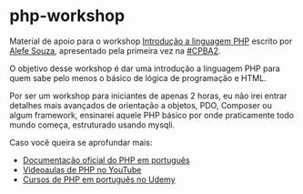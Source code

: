 # php-workshop

Material de apoio para o workshop [Introdução a linguagem PHP](https://alefesouza.github.io/php-workshop) escrito por [Alefe Souza](https://alefesouza.com), apresentado pela primeira vez na [#CPBA2](https://campuse.ro/events/Campus-Party-Bahia-2018/workshop/introducao-a-linguagem-php-cpba2/).

O objetivo desse workshop é dar uma introdução a linguagem PHP para quem sabe pelo menos o básico de lógica de programação e HTML.

Por ser um workshop para iniciantes de apenas 2 horas, eu não irei entrar detalhes mais avançados de orientação a objetos, PDO, Composer ou algum framework, ensinarei aquele PHP básico por onde praticamente todo mundo começa, estruturado usando mysqli.

Caso você queira se aprofundar mais:

* [Documentação oficial do PHP em português](http://php.net/manual/pt_BR)
* [Videoaulas de PHP no YouTube](https://www.youtube.com/results?search_query=videoaula+php)
* [Cursos de PHP em português no Udemy](https://www.udemy.com/courses/search/?q=php&src=ukw&p=1&lang=pt)
